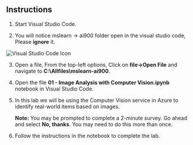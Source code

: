 ## Instructions

1.  Start Visual Studio Code.

2.  You will notice mslearn -> ai900 folder open in the visual studio code, Please **ignore** it.

![Visual Studio Code Icon](./images/vscode.jpg)

3.  Open a file, From the top-left options, Click on **file->Open File** and navigate to **C:\Allfiles\mslearn-ai900**.
 
4.  Open the file **01 - Image Analysis with Computer Vision.ipynb** notebook in Visual Studio Code.

5.  In this lab we will be using the Computer Vision service in Azure to identify real-world items based on images.

    **Note:** You may be prompted to complete a 2-minute survey. Go ahead and select **No, thanks**. You may need to do this more than once.

6.  Follow the instructions in the notebook to complete the lab.
